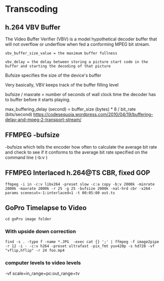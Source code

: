 # Transcoding

## h.264 VBV Buffer
The Video Buffer Verifier (VBV) is a model hypothetical decoder buffer that will not overflow or underflow when fed a conforming MPEG bit stream.

```vbv_buffer_size_value = the maximum buffer fullness```

```vbv_delay = the delay between storing a picture start code in the buffer and starting the decoding of that picture```

Bufsize specifies the size of the device's buffer

Very basically, VBV keeps track of the buffer filling level

bufsize / maxrate = number of seconds of wall clock time the decoder has to buffer before it starts playing.

max_buffering_delay (second) = buffer_size (bytes) * 8 / bit_rate (bits/second)
https://codesequoia.wordpress.com/2010/04/19/buffering-delay-and-mpeg-2-transport-stream/

## FFMPEG -bufsize
-bufsize which tells the encoder how often to calculate the average bit rate and check to see if it conforms to the average bit rate specified on the command line (-b:v )

## FFMPEG Interlaced h.264@TS CBR, fixed GOP

```ffmpeg -i in -c:v libx264 -preset slow -c:a copy -b:v 2000k -minrate 2000k -maxrate 2000k -r 25 -g 25 -bufsize 2000k -nal-hrd cbr -x264-params scenecut=-1:interlaced=1 -t 00:05:00 out.ts```

## GoPro Timelapse to Video
`cd goPro image folder`

### With upside down correction
`find -s . -type f -name *.JPG  -exec cat {} ';' | ffmpeg -f image2pipe -r 12 -i - -c:v h264 -preset ultrafast -pix_fmt yuv420p -s hd720 -vf "vflip,hflip" -r 24 foo.mp4`

### computer levels to video levels
-vf scale=in_range=pc:out_range=tv
